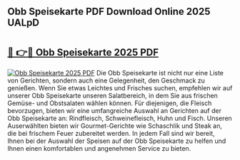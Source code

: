 ## Obb Speisekarte PDF Download Online 2025 UALpD

# <h2><a href="http://gcdeccl.nevu.top/?p=Obb+Speisekarte">🔗 👉🔴 Obb Speisekarte 2025 PDF</a></h2>

[![Obb Speisekarte 2025 PDF](https://i.imgur.com/dBaPXMq.png)](http://gcdeccl.nevu.top/?p=Obb+Speisekarte)
Die Obb Speisekarte ist nicht nur eine Liste von Gerichten, sondern auch eine Gelegenheit, den Geschmack zu genießen. Wenn Sie etwas Leichtes und Frisches suchen, empfehlen wir auf unserer Obb Speisekarte unseren Salatbereich, in dem Sie aus frischen Gemüse- und Obstsalaten wählen können. Für diejenigen, die Fleisch bevorzugen, bieten wir eine umfangreiche Auswahl an Gerichten auf der Obb Speisekarte an: Rindfleisch, Schweinefleisch, Huhn und Fisch. Unseren Auserwählten bieten wir Gourmet-Gerichte wie Schaschlik und Steak an, die bei frischem Feuer zubereitet werden. In jedem Fall sind wir bereit, Ihnen bei der Auswahl der Speisen auf der Obb Speisekarte zu helfen und Ihnen einen komfortablen und angenehmen Service zu bieten.
